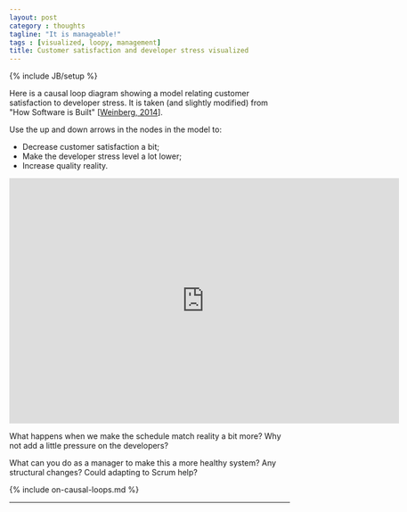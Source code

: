 ```yaml
---
layout: post
category : thoughts
tagline: "It is manageable!"
tags : [visualized, loopy, management]
title: Customer satisfaction and developer stress visualized
---
```


{% include JB/setup %}

Here is a causal loop diagram showing a model relating
customer satisfaction to developer stress.
It is taken (and slightly modified) from "How Software is Built"
[[Weinberg, 2014]].

Use the up and down arrows in the nodes in the model to:

 * Decrease customer satisfaction a bit;
 * Make the developer stress level a lot lower;
 * Increase quality reality.

<iframe width="700" height="440" frameborder="0" src="http://ncase.me/loopy/v1.1/?embed=1&data=[[[11,270,490,0.5,%22Customer%2520Satisfaction%22,3],[12,664,469,0.5,%22...%2520Functions%22,4],[13,842,464,0.5,%22...%2520Schedule%22,4],[14,749,318,0.5,%22Workload%22,4],[15,200,110,0.5,%22Quality%2520Reality%22,4],[16,752,110,0.5,%22Developer%2520Stress%22,0],[17,375,107,0.5,%22Schedule%2520Reality%22,4],[18,274,299,0.5,%22System%2520Quality%22,3]],[[11,12,130,-1,0],[11,13,-58,-1,0],[16,17,94,-1,0],[16,15,-60,-1,0],[15,18,-16,1,0],[17,18,17,1,0],[18,11,-2,1,0],[12,14,46,1,0],[13,14,-26,1,0],[14,16,-3,1,0]],[[464,458,%22Let%2520us%2520pressure%2520the%2520developers%250Awith%2520respect%2520to%2520...%22],[556,132,%22Let's%2520pretend%2520we%2520%250Acan%2520deliver%2520fast%250Awith%2520same%2520quality.%22]],18%5D"></iframe>

What happens when we make the schedule match reality a bit more?
Why not add a little pressure on the developers?

What can you do as a manager to make this a more healthy system?
Any structural changes? Could adapting to Scrum help?

{% include on-causal-loops.md %}


---

 [loopy]: http://ncase.me/loopy/
 [Weinberg, 2014]: https://leanpub.com/howsoftwareisbuilt